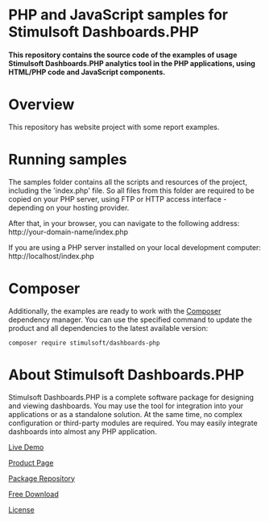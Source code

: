 # PHP and JavaScript samples for Stimulsoft Dashboards.PHP

#### This repository contains the source code of the examples of usage Stimulsoft Dashboards.PHP analytics tool in the PHP applications, using HTML/PHP code and JavaScript components.

# Overview
This repository has website project with some report examples.

# Running samples
The samples folder contains all the scripts and resources of the project, including the 'index.php' file. So all files from this folder are required to be copied on your PHP server, using FTP or HTTP access interface - depending on your hosting provider.

After that, in your browser, you can navigate to the following address:  
http://your-domain-name/index.php

If you are using a PHP server installed on your local development computer:  
http://localhost/index.php

# Composer
Additionally, the examples are ready to work with the [Composer](https://getcomposer.org/) dependency manager. You can use the specified command to update the product and all dependencies to the latest available version:

```
composer require stimulsoft/dashboards-php
```

# About Stimulsoft Dashboards.PHP
Stimulsoft Dashboards.PHP is a complete software package for designing and viewing dashboards. You may use the tool for integration into your applications or as a standalone solution. At the same time, no complex configuration or third-party modules are required. You may easily integrate dashboards into almost any PHP application.

[Live Demo](http://demo.stimulsoft.com/#Js)

[Product Page](https://www.stimulsoft.com/en/products/dashboards-php)

[Package Repository](https://packagist.org/packages/stimulsoft/dashboards-php)

[Free Download](https://www.stimulsoft.com/en/downloads)

[License](LICENSE.md)
